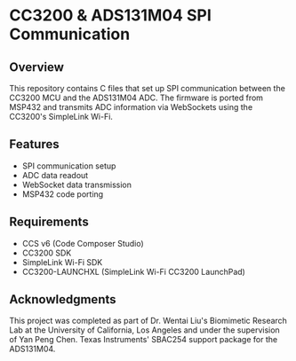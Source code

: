 # CC3200 & ADS131M04 SPI Communication

## Overview
This repository contains C files that set up SPI communication between the CC3200 MCU and the ADS131M04 ADC. The firmware is ported from MSP432 and transmits ADC information via WebSockets using the CC3200's SimpleLink Wi-Fi.

## Features
- SPI communication setup
- ADC data readout
- WebSocket data transmission
- MSP432 code porting

## Requirements
- CCS v6 (Code Composer Studio)
- CC3200 SDK
- SimpleLink Wi-Fi SDK
- CC3200-LAUNCHXL (SimpleLink Wi-Fi CC3200 LaunchPad)

## Acknowledgments
This project was completed as part of Dr. Wentai Liu's Biomimetic Research Lab at the University of California, Los Angeles and under the supervision of Yan Peng Chen. Texas Instruments' SBAC254 support package for the ADS131M04. 
